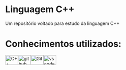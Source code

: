 # Linguagem C++
Um repositório voltado para estudo da linguagem C++

# Conhecimentos utilizados:
<div style="display: flex;">
  <img src="https://cdn.jsdelivr.net/gh/devicons/devicon/icons/cplusplus/cplusplus-original.svg" alt="C++" height="30" width="40">
  <img src="https://cdn.jsdelivr.net/gh/devicons/devicon/icons/github/github-original.svg" alt="github" height="30" width="40">
  <img src="https://cdn.jsdelivr.net/gh/devicons/devicon/icons/git/git-original.svg" alt="Git" height="30" width="40"/>
  <img src="https://cdn.jsdelivr.net/gh/devicons/devicon/icons/vscode/vscode-original.svg" alt="vscode" height="30" width="40">
</div>
